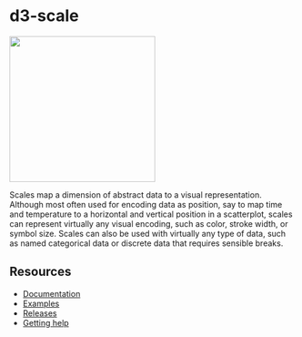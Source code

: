 # d3-scale

<a href="https://d3js.org"><img src="https://github.com/d3/d3/raw/main/docs/public/logo.svg" width="256" height="256"></a>

Scales map a dimension of abstract data to a visual representation. Although most often used for encoding data as position, say to map time and temperature to a horizontal and vertical position in a scatterplot, scales can represent virtually any visual encoding, such as color, stroke width, or symbol size. Scales can also be used with virtually any type of data, such as named categorical data or discrete data that requires sensible breaks.

## Resources

- [Documentation](https://d3js.org/d3-scale)
- [Examples](https://observablehq.com/collection/@d3/d3-scale)
- [Releases](https://github.com/d3/d3-scale/releases)
- [Getting help](https://d3js.org/community)
